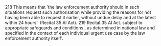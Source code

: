 218 This means that 'the law enforcement authority should in such situations request such authorisation while providing the reasons for not having been able to request it earlier, without undue delay and at the latest within 24 hours'. (Recital 35 AI Act). 219 Recital 35 AI Act.
subject to appropriate safeguards and conditions ,  as  determined in national law and specified  in  the  context  of  each  individual  urgent  use  case  by  the  law  enforcement authority itself'.
